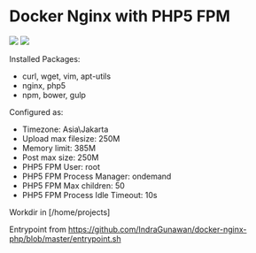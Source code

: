 # Docker Nginx with PHP5 FPM

[![](https://images.microbadger.com/badges/image/wilsonng/nginx-php5-fpm.svg)](https://microbadger.com/images/wilsonng/nginx-php5-fpm "Get your own image badge on microbadger.com")
[![](https://images.microbadger.com/badges/version/wilsonng/nginx-php5-fpm.svg)](https://microbadger.com/images/wilsonng/nginx-php5-fpm "Get your own version badge on microbadger.com")

Installed Packages:

- curl, wget, vim, apt-utils
- nginx, php5
- npm, bower, gulp

Configured as:

- Timezone:                      Asia\Jakarta
- Upload max filesize:           250M
- Memory limit:                  385M
- Post max size:                 250M
- PHP5 FPM User:                 root
- PHP5 FPM Process Manager:      ondemand
- PHP5 FPM Max children:         50
- PHP5 FPM Process Idle Timeout: 10s

Workdir in [/home/projects]

Entrypoint from https://github.com/IndraGunawan/docker-nginx-php/blob/master/entrypoint.sh
